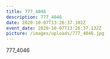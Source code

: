 ```yaml
---
title: 777_4046
description: 777_4046
date: 2020-10-07T13:26:37.102Z
event_date: 2020-10-07T13:26:37.132Z
picture: /images/uploads/777_4046.jpg
---
```

777_4046
